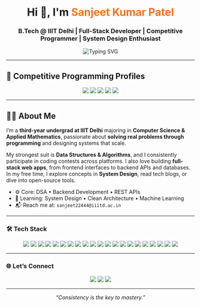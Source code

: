 <!-- GitHub Profile README for Sanjeet Kumar Patel -->

<div align="center">

<h1>Hi 👋, I'm <span style="color:#f97316;">Sanjeet Kumar Patel</span></h1>
<h3>B.Tech @ IIIT Delhi | Full-Stack Developer | Competitive Programmer | System Design Enthusiast</h3>

<img src="https://readme-typing-svg.demolab.com?font=Fira+Code&weight=500&pause=1200&color=16F2B3&center=true&vCenter=true&width=480&lines=Full-Stack+Dev+%7C+DSA+%7C+System+Design;Code.+Learn.+Build.+Repeat." alt="Typing SVG" />

</div>

---

## 🏁 Competitive Programming Profiles

<p align="center">
  <a href="https://leetcode.com/Sanjeet63/"><img src="https://img.shields.io/badge/LeetCode-Knight-orange?style=for-the-badge&logo=leetcode&logoColor=white" /></a>
  <a href="https://codeforces.com/profile/Sanjeet63"><img src="https://img.shields.io/badge/Codeforces-Specialist-blue?style=for-the-badge&logo=codeforces&logoColor=white" /></a>
  <a href="https://www.codechef.com/users/sanjeet63"><img src="https://img.shields.io/badge/CodeChef-3%E2%AD%90-brown?style=for-the-badge&logo=codechef" /></a>
  <a href="https://www.geeksforgeeks.org/user/sanjeetpa8uzf/"><img src="https://img.shields.io/badge/GeeksforGeeks-1F8F1?style=for-the-badge&logo=geeksforgeeks&logoColor=white" /></a>
  <a href="https://www.naukri.com/code360/profile/sanjeet4523"><img src="https://img.shields.io/badge/Coding Ninjas-FA5502?style=for-the-badge&logo=naukri&logoColor=white" /></a>
</p>

---

## 🧑‍💻 About Me

I’m a **third-year undergrad at IIIT Delhi** majoring in **Computer Science & Applied Mathematics**, passionate about **solving real problems through programming** and designing systems that scale.

My strongest suit is **Data Structures & Algorithms**, and I consistently participate in coding contests across platforms. I also love building **full-stack web apps**, from frontend interfaces to backend APIs and databases.  
In my free time, I explore concepts in **System Design**, read tech blogs, or dive into open-source tools.

- ⚙️ Core: DSA • Backend Development • REST APIs  
- 🌱 Learning: System Design • Clean Architecture • Machine Learning
- 📬 Reach me at: `sanjeet22444@iiitd.ac.in`

---

### 🛠️ Tech Stack

<p align="center">

  <img src="https://img.shields.io/badge/C++-004482?style=flat-square&logo=c%2B%2B&logoColor=white" />
  <img src="https://img.shields.io/badge/Java-ED8B00?style=flat-square&logo=java&logoColor=white" />
  <img src="https://img.shields.io/badge/Python-3776AB?style=flat-square&logo=python&logoColor=white" />
  <img src="https://img.shields.io/badge/JavaScript-F7DF1E?style=flat-square&logo=javascript&logoColor=black" />
  <img src="https://img.shields.io/badge/HTML-E34F26?style=flat-square&logo=html5&logoColor=white" />
  <img src="https://img.shields.io/badge/CSS-1572B6?style=flat-square&logo=css3&logoColor=white" />
  <img src="https://img.shields.io/badge/React-20232A?style=flat-square&logo=react&logoColor=61DAFB" />
  <img src="https://img.shields.io/badge/Node.js-339933?style=flat-square&logo=node.js&logoColor=white" />
  <img src="https://img.shields.io/badge/Express.js-000000?style=flat-square&logo=express&logoColor=white" />
  <img src="https://img.shields.io/badge/MongoDB-47A248?style=flat-square&logo=mongodb&logoColor=white" />
  <img src="https://img.shields.io/badge/MySQL-005C84?style=flat-square&logo=mysql&logoColor=white" />
  <img src="https://img.shields.io/badge/Tailwind_CSS-38B2AC?style=flat-square&logo=tailwind-css&logoColor=white" />
  <img src="https://img.shields.io/badge/Firebase-FFCA28?style=flat-square&logo=firebase&logoColor=black" />
  <img src="https://img.shields.io/badge/Render-0099e5?style=flat-square&logo=render&logoColor=white" />
  <img src="https://img.shields.io/badge/Linux-FCC624?style=flat-square&logo=linux&logoColor=black" />
  <img src="https://img.shields.io/badge/Git-F05032?style=flat-square&logo=git&logoColor=white" />
  <img src="https://img.shields.io/badge/GitHub-181717?style=flat-square&logo=github&logoColor=white" />
  <img src="https://img.shields.io/badge/Postman-FF6C37?style=flat-square&logo=postman&logoColor=white" />
  <img src="https://img.shields.io/badge/VSCode-007ACC?style=flat-square&logo=visualstudiocode&logoColor=white" />
  <img src="https://img.shields.io/badge/Figma-000000?style=flat-square&logo=figma&logoColor=white" />
  <img src="https://img.shields.io/badge/Canva-00C4CC?style=flat-square&logo=canva&logoColor=white" />

</p>

---

### 🌐 Let’s Connect

<p align="center">
  <a href="https://www.linkedin.com/in/sanjeet-patel-08785725a/"><img src="https://img.shields.io/badge/LinkedIn-0077B5.svg?style=for-the-badge&logo=linkedin&logoColor=white" /></a>
  <a href="https://github.com/Sanjeet63"><img src="https://img.shields.io/badge/GitHub-181717.svg?style=for-the-badge&logo=github&logoColor=white" /></a>
  <a href="mailto:sanjeet22444@iiitd.ac.in"><img src="https://img.shields.io/badge/Gmail-D14836?style=for-the-badge&logo=gmail&logoColor=white" /></a>
</p>

---

<p align="center"><i>“Consistency is the key to mastery.”</i></p>
